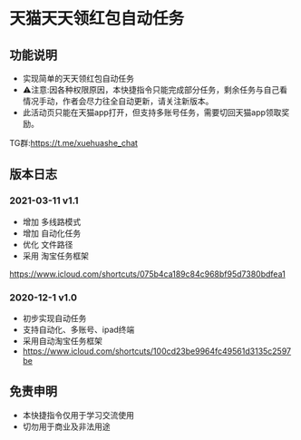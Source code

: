 # 天猫天天领红包自动任务

## 功能说明

- 实现简单的天天领红包自动任务
- ⚠️注意:因各种权限原因，本快捷指令只能完成部分任务，剩余任务与自己看情况手动，作者会尽力往全自动更新，请关注新版本。
- 此活动页只能在天猫app打开，但支持多账号任务，需要切回天猫app领取奖励。

TG群:https://t.me/xuehuashe_chat

## 版本日志

### 2021-03-11 v1.1
- 增加 多线路模式
- 增加 自动化任务
- 优化 文件路径
- 采用 淘宝任务框架

https://www.icloud.com/shortcuts/075b4ca189c84c968bf95d7380bdfea1

### 2020-12-1 v1.0
- 初步实现自动任务
- 支持自动化、多账号、ipad终端
- 采用自动淘宝任务框架
- https://www.icloud.com/shortcuts/100cd23be9964fc49561d3135c2597be

## 免责申明
- 本快捷指令仅用于学习交流使用
- 切勿用于商业及非法用途
